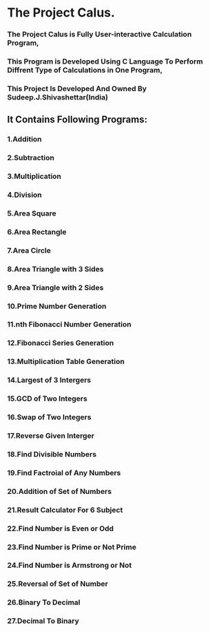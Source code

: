 <h1>                                 The Project Calus.
<h3> The Project Calus is Fully User-interactive Calculation Program,
<h3> This Program is Developed Using C Language To Perform Diffrent Type of Calculations in One Program,
<h3> This Project Is Developed And Owned By Sudeep.J.Shivashettar(India)

 <h2>It Contains Following Programs:

<h3>1.Addition 
<h3>2.Subtraction    
<h3>3.Multiplication    
<h3>4.Division    
<h3>5.Area Square   
<h3>6.Area Rectangle    
<h3>7.Area Circle    
<h3>8.Area Triangle with 3 Sides
<h3>9.Area Triangle with 2 Sides
<h3>10.Prime Number Generation  
<h3>11.nth Fibonacci Number Generation
<h3>12.Fibonacci Series Generation  
<h3>13.Multiplication Table Generation
<h3>14.Largest of 3 Intergers  
<h3>15.GCD of Two Integers   
<h3>16.Swap of Two Integers 
<h3>17.Reverse Given Interger  
<h3>18.Find Divisible Numbers  
<h3>19.Find Factroial of Any Numbers
<h3>20.Addition of Set of Numbers
<h3>21.Result Calculator For 6 Subject
<h3>22.Find Number is Even or Odd
<h3>23.Find Number is Prime or Not Prime
<h3>24.Find Number is Armstrong or Not
<h3>25.Reversal of Set of Number
<h3>26.Binary To Decimal
<h3>27.Decimal To Binary

